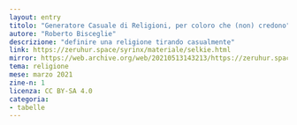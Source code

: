 ```yaml
---
layout: entry
titolo: "Generatore Casuale di Religioni, per coloro che (non) credono"
autore: "Roberto Bisceglie"
descrizione: "definire una religione tirando casualmente"
link: https://zeruhur.space/syrinx/materiale/selkie.html
mirror: https://web.archive.org/web/20210513143213/https://zeruhur.space/syrinx/materiale/generatore-religioni.html
tema: religione
mese: marzo 2021
zine-n: 1
licenza: CC BY-SA 4.0
categoria:
- tabelle
---
```

